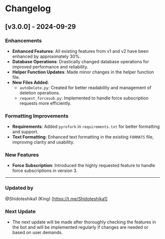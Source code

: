 # Changelog

## [v3.0.0] - 2024-09-29

### Enhancements
- **Enhanced Features**: All existing features from v1 and v2 have been enhanced by approximately 30%.
- **Database Operations**: Drastically changed database operations for improved performance and reliability.
- **Helper Function Updates**: Made minor changes in the helper function file.
- **New Files Added**:
  - `autoDelete.py`: Created for better readability and management of deletion operations.
  - `request_forcesub.py`: Implemented to handle force subscription requests more efficiently.

### Formatting Improvements
- **Requirements**: Added `pyrofork` in `requirements.txt` for better formatting and support.
- **Text Formatting**: Enhanced text formatting in the existing `FORMATS` file, improving clarity and usability.

### New Features
- **Force Subscription**: Introduced the highly requested feature to handle force subscriptions in version 3.

---

### Updated by
@Shidoteshika1 (King) [https://t.me/Shidoteshika1]

### Next Update
- The next update will be made after thoroughly checking the features in the bot and will be implemented regularly if changes are needed or based on user demands.
